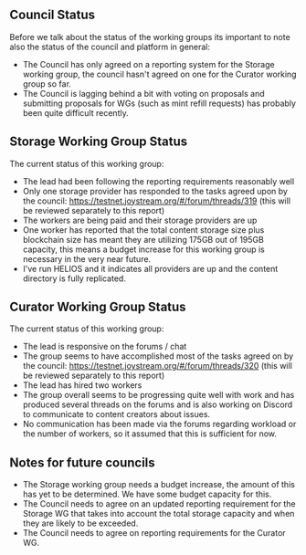 ## Council Status
Before we talk about the status of the working groups its important to note also the status of the council and platform in general:
* The Council has only agreed on a reporting system for the Storage working group, the council hasn't agreed on one for the Curator working group so far.
* The Council is lagging behind a bit with voting on proposals and submitting proposals for WGs (such as mint refill requests) has probably been quite difficult recently.

## Storage Working Group Status
The current status of this working group:
* The lead had been following the reporting requirements reasonably well
* Only one storage provider has responded to the tasks agreed upon by the council: https://testnet.joystream.org/#/forum/threads/319 (this will be reviewed separately to this report)
* The workers are being paid and their storage providers are up
* One worker has reported that the total content storage size plus blockchain size has meant they are utilizing 175GB out of 195GB capacity, this means a budget increase for this working group is necessary in the very near future.
* I've run HELIOS and it indicates all providers are up and the content directory is fully replicated.

## Curator Working Group Status
The current status of this working group:
* The lead is responsive on the forums / chat
* The group seems to have accomplished most of the tasks agreed on by the council: https://testnet.joystream.org/#/forum/threads/320 (this will be reviewed separately to this report)
* The lead has hired two workers
* The group overall seems to be progressing quite well with work and has produced several threads on the forums and is also working on Discord to communicate to content creators about issues.
* No communication has been made via the forums regarding workload or the number of workers, so it assumed that this is sufficient for now.


## Notes for future councils
* The Storage working group needs a budget increase, the amount of this has yet to be determined. We have some budget capacity for this.
* The Council needs to agree on an updated reporting requirement for the Storage WG that takes into account the total storage capacity and when they are likely to be exceeded.
* The Council needs to agree on reporting requirements for the Curator WG.